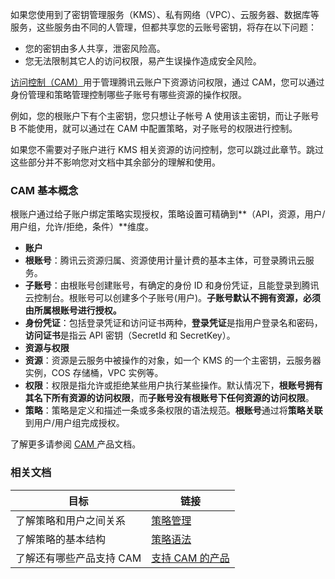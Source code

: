 
如果您使用到了密钥管理服务（KMS）、私有网络（VPC）、云服务器、数据库等服务，这些服务由不同的人管理，但都共享您的云账号密钥，将存在以下问题：

- 您的密钥由多人共享，泄密风险高。
- 您无法限制其它人的访问权限，易产生误操作造成安全风险。

[访问控制（CAM）](https://cloud.tencent.com/document/product/598/17848)用于管理腾讯云账户下资源访问权限，通过 CAM，您可以通过身份管理和策略管理控制哪些子账号有哪些资源的操作权限。

例如，您的根账户下有个主密钥，您只想让子帐号 A 使用该主密钥，而让子账号 B 不能使用，就可以通过在 CAM 中配置策略，对子账号的权限进行控制。

如果您不需要对子账户进行 KMS 相关资源的访问控制，您可以跳过此章节。跳过这些部分并不影响您对文档中其余部分的理解和使用。


###  CAM 基本概念
根账户通过给子账户绑定策略实现授权，策略设置可精确到**（API，资源，用户/用户组，允许/拒绝，条件）**维度。

- **账户**
 - **根账号**：腾讯云资源归属、资源使用计量计费的基本主体，可登录腾讯云服务。
 - **子账号**：由根账号创建账号，有确定的身份 ID 和身份凭证，且能登录到腾讯云控制台。根账号可以创建多个子账号(用户)。**子账号默认不拥有资源，必须由所属根账号进行授权。**
 - **身份凭证**：包括登录凭证和访问证书两种，**登录凭证**是指用户登录名和密码，**访问证书**是指云 API 密钥（SecretId 和 SecretKey）。
- **资源与权限**
 - **资源**：资源是云服务中被操作的对象，如一个 KMS 的一个主密钥，云服务器实例，COS 存储桶，VPC 实例等。
 - **权限**：权限是指允许或拒绝某些用户执行某些操作。默认情况下，**根账号拥有其名下所有资源的访问权限**，而**子账号没有根账号下任何资源的访问权限**。
 - **策略**：策略是定义和描述一条或多条权限的语法规范。**根账号**通过将**策略关联**到用户/用户组完成授权。

了解更多请参阅 [CAM ](https://cloud.tencent.com/document/product/598/10583) 产品文档。

###  相关文档
| 目标 | 链接 | 
|---------|---------|
|了解策略和用户之间关系|[策略管理](https://cloud.tencent.com/document/product/598/10601)|
|了解策略的基本结构| [策略语法](https://cloud.tencent.com/document/product/598/10603) | 
|了解还有哪些产品支持 CAM|[支持 CAM 的产品](https://cloud.tencent.com/document/product/598/10588)|
